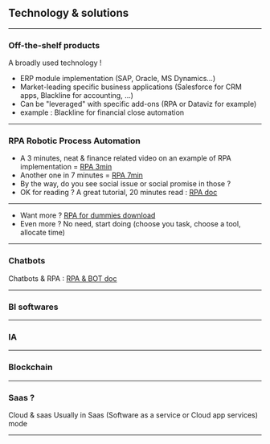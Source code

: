 ## Technology & solutions

----

### Off-the-shelf products 
A broadly used technology !   
- ERP module implementation (SAP, Oracle, MS Dynamics…)
- Market-leading specific business applications (Salesforce for CRM apps, Blackline for accounting, …)
- Can be "leveraged" with specific add-ons (RPA or Dataviz for example)
- example : Blackline for financial close automation 

----

### RPA Robotic Process Automation

- A 3 minutes, neat & finance related video on an example of RPA implementation = [RPA 3min](https://youtu.be/xW95yb6J1eU)
- Another one in 7 minutes = [RPA 7min](https://youtu.be/loOR-nz9DGY)
- By the way, do you see social issue or social promise in those ?
- OK for reading ? A great tutorial, 20 minutes read : [RPA doc](https://www.guru99.com/robotic-process-automation-tutorial.html)

----

- Want more ? [RPA for dummies download](https://www.nice.com/websites/rpa/assets/robotic_process_automation_for_dummies.pdf)
- Even more ? No need, start doing (choose you task, choose a tool, allocate time)

----

### Chatbots

Chatbots & RPA : [RPA & BOT doc](https://www.ibm.com/support/knowledgecenter/en/SSMGNY_10.0.0/com.ibm.wbpm.rpa.main.doc/topics/roadmaps_creating_bots.html)

----

### BI softwares

----

### IA

----

### Blockchain

----

### Saas ?
Cloud & saas
Usually in Saas (Software as a service or Cloud app services) mode 

----
